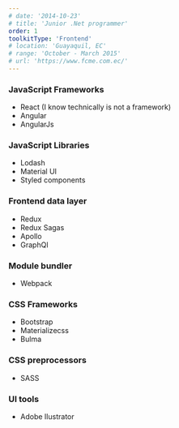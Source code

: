 ```yaml
---
# date: '2014-10-23'
# title: 'Junior .Net programmer'
order: 1
toolkitType: 'Frontend'
# location: 'Guayaquil, EC'
# range: 'October - March 2015'
# url: 'https://www.fcme.com.ec/'
---
```


### JavaScript Frameworks

- React (I know technically is not a framework)
- Angular
- AngularJs

### JavaScript Libraries

- Lodash
- Material UI
- Styled components

### Frontend data layer

- Redux
- Redux Sagas
- Apollo
- GraphQl

### Module bundler

- Webpack

### CSS Frameworks

- Bootstrap
- Materializecss
- Bulma

### CSS preprocessors

- SASS

### UI tools

- Adobe Ilustrator
